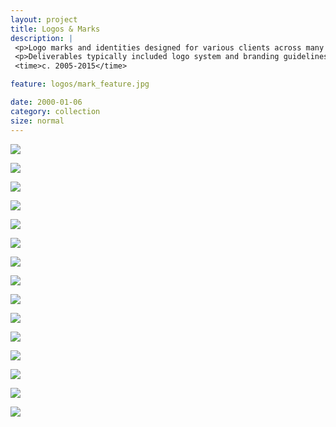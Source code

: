 ```yaml
---
layout: project
title: Logos & Marks
description: |
 <p>Logo marks and identities designed for various clients across many different industries.</p>
 <p>Deliverables typically included logo system and branding guidelines.</p>
 <time>c. 2005-2015</time>

feature: logos/mark_feature.jpg

date: 2000-01-06
category: collection
size: normal
---
```


<p class="third"><img src="{{site.project_img_path}}logos/mark_1sem.jpg"></p>
<p class="third"><img src="{{site.project_img_path}}logos/mark_3e8.jpg"></p>
<p class="third"><img src="{{site.project_img_path}}logos/mark_coal.jpg"></p>

<p class="third"><img src="{{site.project_img_path}}logos/mark_cw.jpg"></p>
<p class="third"><img src="{{site.project_img_path}}logos/mark_bp.jpg"></p>
<p class="third"><img src="{{site.project_img_path}}logos/mark_argyll.jpg"></p>

<p class="third"><img src="{{site.project_img_path}}logos/mark_bbt.jpg"></p>
<p class="third"><img src="{{site.project_img_path}}logos/mark_cc.jpg"></p>
<p class="third"><img src="{{site.project_img_path}}logos/mark_um.jpg"></p>

<p class="third"><img src="{{site.project_img_path}}logos/mark_pd.jpg"></p>
<p class="third"><img src="{{site.project_img_path}}logos/mark_lsusa.jpg"></p>
<p class="third"><img src="{{site.project_img_path}}logos/mark_dn.jpg"></p>

<p class="third"><img src="{{site.project_img_path}}logos/mark_p6.jpg"></p>
<p class="third"><img src="{{site.project_img_path}}logos/mark_wcs.jpg"></p>
<p class="third"><img src="{{site.project_img_path}}logos/mark_ts.jpg"></p>
